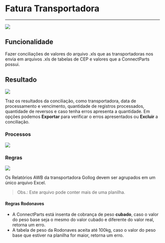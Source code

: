 # Fatura Transportadora

---

![](http://developers.connectparts.com.br/imagens/freteTransportadora01.png)

## Funcionalidade

Fazer conciliações de valores do arquivo .xls que as transportadoras nos envia em arquivos .xls de tabelas de CEP e valores que a ConnectParts possui.

## Resultado

![](http://developers.connectparts.com.br/imagens/freteTransportadora02.png)

Traz os resultados da conciliação, como transportadora, data de processamento e vencimento, quantidade de registros processados, quantidade de reversos e caso tenha erros apresenta a quantidade. Em opções podemos **Exportar** para verificar o erros apresentados ou **Excluir** a conciliação.


### Processos

![](http://developers.connectparts.com.br/imagens/freteTransportadora04.png)

### Regras

![](http://developers.connectparts.com.br/imagens/freteTransportadora03.png)

Os Relatórios AWB da transportadora Gollog devem ser agrupados em um único arquivo Excel. 
> Obs.: Este arquivo pode conter mais de uma planilha. 

#### Regras Rodonaves

* A ConnectParts está insenta de cobrança de peso **cubado**, caso o valor do peso base seja o mesmo do valor cubado e diferente do valor real, retorna um erro.
* A tabela de peso da Rodonaves aceita até 100kg, caso o valor do peso base que estiver na planilha for maior, retorna um erro.



